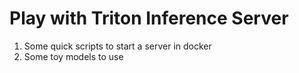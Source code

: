 # Play with Triton Inference Server
1. Some quick scripts to start a server in docker
2. Some toy models to use
